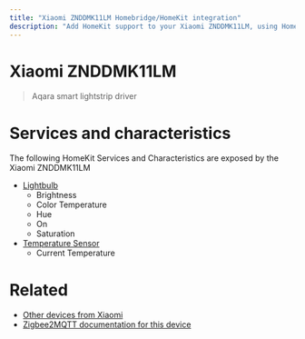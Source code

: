 ```yaml
---
title: "Xiaomi ZNDDMK11LM Homebridge/HomeKit integration"
description: "Add HomeKit support to your Xiaomi ZNDDMK11LM, using Homebridge, Zigbee2MQTT and homebridge-z2m."
---
```

<!---
This file has been GENERATED using src/docgen/docgen.ts
DO NOT EDIT THIS FILE MANUALLY!
-->
# Xiaomi ZNDDMK11LM
> Aqara smart lightstrip driver


# Services and characteristics
The following HomeKit Services and Characteristics are exposed by
the Xiaomi ZNDDMK11LM

* [Lightbulb](../../light.md)
  * Brightness
  * Color Temperature
  * Hue
  * On
  * Saturation
* [Temperature Sensor](../../sensors.md)
  * Current Temperature


# Related
* [Other devices from Xiaomi](../index.md#xiaomi)
* [Zigbee2MQTT documentation for this device](https://www.zigbee2mqtt.io/devices/ZNDDMK11LM.html)